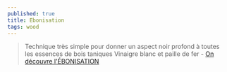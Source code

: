 ```yaml
---
published: true
title: Ebonisation
tags: wood
---
```

>  Technique très simple pour donner un aspect noir profond à toutes les essences de bois taniques
Vinaigre blanc et paille de fer - [On découvre l'ÉBONISATION](https://www.youtube.com/watch?v=A3OwThihZ54&list=LL&index=22)

